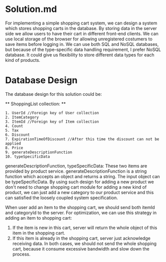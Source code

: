 # Solution.md
For implementing a simple shopping cart system, we can design a system which stores shopping carts in the database.
By storing data in the server side we allow users to have their cart in different front-end clients. We can use local
storage of the browser for allowing unregistered costumers to save items before logging in.
We can use both SQL and NoSQL databases, but because of the type-specific data handling requirement, I prefer NoSQL
database. It could give us flexibility to store different data types for each kind of products.

# Database Design
The database design for this solution could be:

** ShoppingList collection: **

    1. UserId //Foreign key of User collection
    2. ItemCategory
    3. ItemId //Foreign key of Item collection
    4. Count
    5. Tax
    6. Discount
    7. ExpirationTimeOfDiscount //After this time the discount can not be applied
    8. Price
    9. generateDescriptionFunction
    10. typeSpecificData

generateDescriptionFunction, typeSpecificData:
These two items are provided by product service. generateDescriptionFunction is a string function which accepts
an object and returns a string. The input object can be typeSpecificData. By using such design for adding a new product
we don't need to change shopping cart module for adding a new kind of product, we can just add a new category to our
product service and this can satisfied the loosely coupled system specification.

When user add an item to the shopping cart, we should send both itemId and categoryId to the server. For optimization,
we can use this strategy in adding an item to shopping cart:
1. If the item is new in this cart, server will return the whole object of this item in the shopping cart.
2. If this item is already in the shopping cart, server just acknowledge receiving data.
In both cases, we should not send the whole shopping cart, because it consume excessive bandwidth and slow down the
process.



